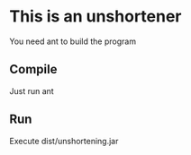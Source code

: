 # This is an unshortener

You need ant to build the program

## Compile

Just run
 ant

## Run 

Execute 
 dist/unshortening.jar 
